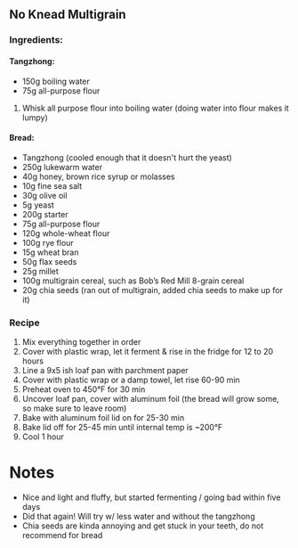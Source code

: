 ## No Knead Multigrain
### Ingredients: 
#### Tangzhong: 
* 150g boiling water
* 75g all-purpose flour

1. Whisk all purpose flour into boiling water (doing water into flour makes it lumpy)

#### Bread:
* Tangzhong (cooled enough that it doesn't hurt the yeast)
* 250g lukewarm water
* 40g honey, brown rice syrup or molasses
* 10g fine sea salt
* 30g olive oil
* 5g yeast
* 200g starter
* 75g all-purpose flour
* 120g whole-wheat flour
* 100g rye flour
* 15g wheat bran
* 50g flax seeds
* 25g millet
* 100g multigrain cereal, such as Bob’s Red Mill 8-grain cereal
* 20g chia seeds (ran out of multigrain, added chia seeds to make up for it)

### Recipe

1. Mix everything together in order 
2. Cover with plastic wrap, let it ferment & rise in the fridge for 12 to 20 hours
3. Line a 9x5 ish loaf pan with parchment paper
7. Cover with plastic wrap or a damp towel, let rise 60-90 min
8. Preheat oven to 450&deg;F for 30 min
9. Uncover loaf pan, cover with aluminum foil (the bread will grow some, so make sure to leave room)
11. Bake with aluminum foil lid on for 25-30 min
12. Bake lid off for 25-45 min until internal temp is ~200&deg;F
13. Cool 1 hour

# Notes
* Nice and light and fluffy, but started fermenting / going bad within five days
* Did that again! Will try w/ less water and without the tangzhong
* Chia seeds are kinda annoying and get stuck in your teeth, do not recommend for bread
